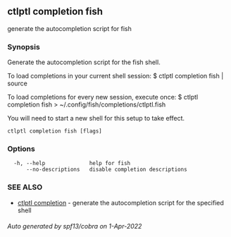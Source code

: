 ## ctlptl completion fish

generate the autocompletion script for fish

### Synopsis


Generate the autocompletion script for the fish shell.

To load completions in your current shell session:
$ ctlptl completion fish | source

To load completions for every new session, execute once:
$ ctlptl completion fish > ~/.config/fish/completions/ctlptl.fish

You will need to start a new shell for this setup to take effect.


```
ctlptl completion fish [flags]
```

### Options

```
  -h, --help              help for fish
      --no-descriptions   disable completion descriptions
```

### SEE ALSO

* [ctlptl completion](ctlptl_completion.md)	 - generate the autocompletion script for the specified shell

###### Auto generated by spf13/cobra on 1-Apr-2022
